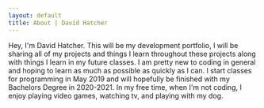 ```yaml
---
layout: default
title: About | David Hatcher
---
```



Hey, I'm David Hatcher. This will be my development portfolio, I will be sharing all of my projects and things I learn throughout these projects along with things I learn in my future classes. I am pretty new to coding in general and hoping to learn as much as possible as quickly as I can. I start classes for programming in May 2019 and will hopefully be finished with my Bachelors Degree in 2020-2021. In my free time, when I'm not coding, I enjoy playing video games, watching tv, and playing with my dog.